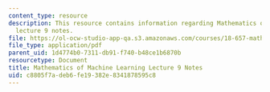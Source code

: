 ```yaml
---
content_type: resource
description: This resource contains information regarding Mathematics of machine learning
  lecture 9 notes.
file: https://ol-ocw-studio-app-qa.s3.amazonaws.com/courses/18-657-mathematics-of-machine-learning-fall-2015/c8805f7adeb6fe19382e8341878595c8_MIT18_657F15_L9.pdf
file_type: application/pdf
parent_uid: 1d4774b0-7311-db91-f740-b48ce1b6870b
resourcetype: Document
title: Mathematics of Machine Learning Lecture 9 Notes
uid: c8805f7a-deb6-fe19-382e-8341878595c8
---
```


